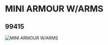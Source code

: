 # MINI ARMOUR W/ARMS
## 99415
![MINI ARMOUR W/ARMS](https://lc-www-live-s.legocdn.com/media/bricks/5/2/4650750.jpg)